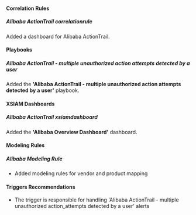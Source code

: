 #### Correlation Rules
##### Alibaba ActionTrail correlationrule
Added a dashboard for Alibaba ActionTrail.

#### Playbooks
##### Alibaba ActionTrail - multiple unauthorized action attempts detected by a user
Added the **'Alibaba ActionTrail - multiple unauthorized action attempts detected by a user'** playbook.

#### XSIAM Dashboards
##### Alibaba ActionTrail xsiamdashboard
Added the **'Alibaba Overview Dashboard'** dashboard.

#### Modeling Rules
##### Alibaba Modeling Rule
- Added modeling rules for vendor and product mapping

#### Triggers Recommendations
- The trigger is responsible for handling 'Alibaba ActionTrail - multiple unauthorized action_attempts detected by a user' alerts